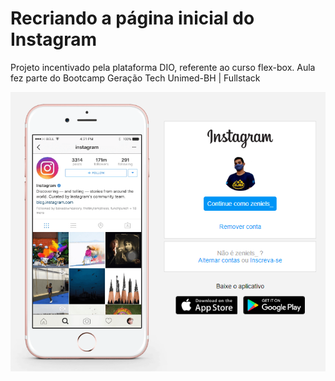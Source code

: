 # Recriando a página inicial do Instagram

Projeto incentivado pela plataforma DIO, referente ao curso flex-box.
Aula fez parte do Bootcamp Geração Tech Unimed-BH | Fullstack

![Logo](./img/page.png)
